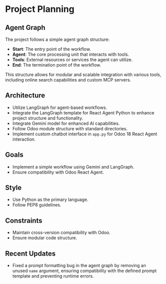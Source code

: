 # Project Planning

## Agent Graph

The project follows a simple agent graph structure:

- **Start**: The entry point of the workflow.
- **Agent**: The core processing unit that interacts with tools.
- **Tools**: External resources or services the agent can utilize.
- **End**: The termination point of the workflow.

This structure allows for modular and scalable integration with various tools, including online search capabilities and custom MCP servers.

## Architecture
- Utilize LangGraph for agent-based workflows.
- Integrate the LangGraph template for React Agent Python to enhance project structure and functionality.
- Integrate Gemini model for enhanced AI capabilities.
- Follow Odoo module structure with standard directories.
- Implement custom chatbot interface in `app.py` for Odoo 18 React Agent interaction.

## Goals
- Implement a simple workflow using Gemini and LangGraph.
- Ensure compatibility with Odoo React Agent.

## Style
- Use Python as the primary language.
- Follow PEP8 guidelines.

## Constraints
- Maintain cross-version compatibility with Odoo.
- Ensure modular code structure.

## Recent Updates
- Fixed a prompt formatting bug in the agent graph by removing an unused `name` argument, ensuring compatibility with the defined prompt template and preventing runtime errors.